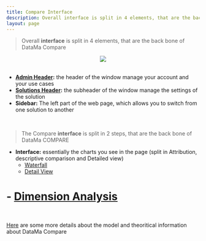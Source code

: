 ```yaml
---
title: Compare Interface
description: Overall interface is split in 4 elements, that are the back bone of DataMa Compare.
layout: page
---
```


> Overall **interface** is split in 4 elements, that are the back bone of DataMa Compare

<center><img src="{{site.url}}/{{site.baseurl}}/core_app/new/compare/images/compare_interface.png"/></center>

<br>

* **[Admin Header]({{site.url}}/{{site.baseurl}}/core_app/new/interface/homepage/homepage_header.html):** the header of the window manage your account and your use cases
* **[Solutions Header]({{site.url}}/{{site.baseurl}}/core_app/new/interface/header/header.html):** the subheader of the window manage the settings of the solution
* **Sidebar:** The left part of the web page, which allows you to switch from one solution to another

<br>

> The Compare **interface** is split in 2 steps, that are the back bone of DataMa COMPARE

* **Interface:**  essentially the charts you see in the page (split in Attribution, descriptive comparison and Detailed view)
    - [Waterfall]({{site.url}}/{{site.baseurl}}/core_app/new/compare/interface/waterfall.html)
    - [Detail View]({{site.url}}/{{site.baseurl}}/core_app/new/compare/interface/detailed_view.html)
#    - [Dimension Analysis]({{site.url}}/{{site.baseurl}}/core_app/new/compare/interface/dimension_analysis.html)

<br>

[Here]({{site.url}}/{{site.baseurl}}/core_app/new/compare/model/model.html) are some more details about the model and theoritical information about DataMa Compare